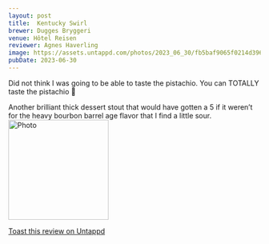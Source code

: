 ```yaml
---
layout: post
title:  Kentucky Swirl
brewer: Dugges Bryggeri
venue: Hôtel Reisen
reviewer: Agnes Haverling
image: https://assets.untappd.com/photos/2023_06_30/fb5baf9065f0214d396863b97940a742_200x200.jpg
pubDate: 2023-06-30
---
```


Did not think I was going to be able to taste the pistachio. You can TOTALLY taste the pistachio 🤤

Another brilliant thick dessert stout that would have gotten a 5 if it weren’t for the heavy bourbon barrel age flavor that I find a little sour.
						  <br />
						  <img height="200" width="200" src="https://assets.untappd.com/photos/2023_06_30/fb5baf9065f0214d396863b97940a742_200x200.jpg" alt="Photo">         
						
[Toast this review on Untappd](https://untappd.com/user/&#45;Spacebacon&#45;/checkin/1288992829)
